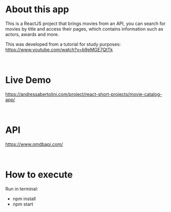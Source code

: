 # About this app

This is a ReactJS project that brings movies from an API, you can search for movies by title and access their pages, which contains information such as actors, awards and more.

This was developed from a tutorial for study purposes: https://www.youtube.com/watch?v=b9eMGE7QtTk

<br />

# Live Demo
https://andressabertolini.com/project/react-short-projects/movie-catalog-app/

<br />

# API
https://www.omdbapi.com/

<br />

# How to execute

Run in terminal:
- npm install
- npm start
